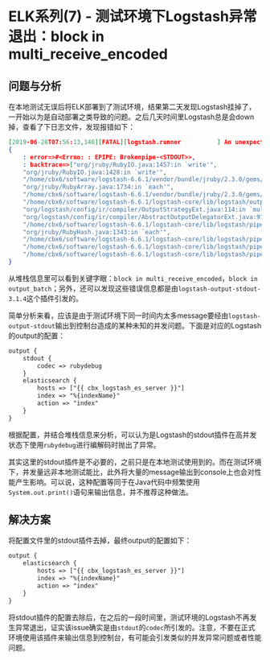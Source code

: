 # ELK系列(7) - 测试环境下Logstash异常退出：block in multi_receive_encoded

## 问题与分析

在本地测试无误后将ELK部署到了测试环境，结果第二天发现Logstash挂掉了，一开始以为是自动部署之类导致的问题。之后几天时间里Logstash总是会down掉，查看了下日志文件，发现报错如下：

```json
[2019-06-28T07:56:13,148][FATAL][logstash.runner          ] An unexpected error occurred!
{
	: error=>#<Errno: : EPIPE: Brokenpipe-<STDOUT>>,
	: backtrace=>["org/jruby/RubyIO.java:1457:in `write'",
	"org/jruby/RubyIO.java:1428:in `write'",
	"/home/cbx6/software/logstash-6.6.1/vendor/bundle/jruby/2.3.0/gems/logstash-output-stdout-3.1.4/lib/logstash/outputs/stdout.rb:43:in `block in multi_receive_encoded'",
	"org/jruby/RubyArray.java:1734:in `each'",
	"/home/cbx6/software/logstash-6.6.1/vendor/bundle/jruby/2.3.0/gems/logstash-output-stdout-3.1.4/lib/logstash/outputs/stdout.rb:42:in `multi_receive_encoded'",
	"/home/cbx6/software/logstash-6.6.1/logstash-core/lib/logstash/outputs/base.rb:87:in `multi_receive'",
	"org/logstash/config/ir/compiler/OutputStrategyExt.java:114:in `multi_receive'",
	"org/logstash/config/ir/compiler/AbstractOutputDelegatorExt.java:97:in `multi_receive'",
	"/home/cbx6/software/logstash-6.6.1/logstash-core/lib/logstash/pipeline.rb:390:in `block in output_batch'",
	"org/jruby/RubyHash.java:1343:in `each'",
	"/home/cbx6/software/logstash-6.6.1/logstash-core/lib/logstash/pipeline.rb:389:in `output_batch'",
	"/home/cbx6/software/logstash-6.6.1/logstash-core/lib/logstash/pipeline.rb:341:in `worker_loop'",
	"/home/cbx6/software/logstash-6.6.1/logstash-core/lib/logstash/pipeline.rb:304:in `block in start_workers'"]
}
```

<!--more-->
从堆栈信息里可以看到关键字眼：`block in multi_receive_encoded`，`block in output_batch`；另外，还可以发现这些错误信息都是由`logstash-output-stdout-3.1.4`这个插件引发的。

简单分析来看，应该是由于测试环境下同一时间内太多message要经由`logstash-output-stdout`输出到控制台造成的某种未知的并发问题。下面是对应的Logstash的output的配置：

```xml
output {
    stdout {
        codec => rubydebug
    }
    elasticsearch {
        hosts => ["{{ cbx_logstash_es_server }}"]
        index => "%{indexName}"
        action => "index"
    }
}
```

根据配置，并结合堆栈信息来分析，可以认为是Logstash的stdout插件在高并发状态下使用`rubydebug`进行编解码时抛出了异常。

其实这里的stdout插件是不必要的，之前只是在本地测试使用到的。而在测试环境下，并发量远非本地测试能比，此外将大量的message输出到console上也会对性能产生影响。可以说，这种配置等同于在Java代码中频繁使用`System.out.print()`语句来输出信息，并不推荐这种做法。

## 解决方案

将配置文件里的stdout插件去掉，最终output的配置如下：
```xml
output {
    elasticsearch {
        hosts => ["{{ cbx_logstash_es_server }}"]
        index => "%{indexName}"
        action => "index"
    }
}
```

将stdout插件的配置去除后，在之后的一段时间里，测试环境的Logstash不再发生异常退出，证实该issue确实是由`stdout`的`codec`所引发的。注意，不要在正式环境使用该插件来输出信息到控制台，有可能会引发类似的并发异常问题或者性能问题。
